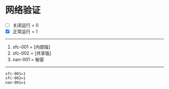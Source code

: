 # 网络验证

- [ ] 关闭运行 = 0
- [x] 正常运行 = 1
---
1. sfc-001 = [内部版]
2. sfc-002 = [共享版]
3. nan-001 = 秘密
---
```
sfc-001=1
sfc-002=1
nan-001=1
```
